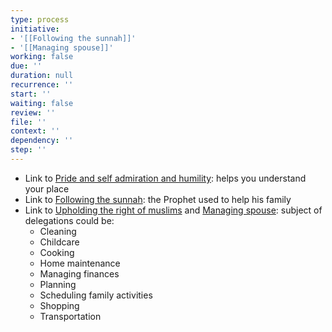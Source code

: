 ```yaml
---
type: process
initiative:
- '[[Following the sunnah]]'
- '[[Managing spouse]]'
working: false
due: ''
duration: null
recurrence: ''
start: ''
waiting: false
review: ''
file: ''
context: ''
dependency: ''
step: ''
---
```


* Link to [Pride and self admiration and humility](Initiatives/bad%20traits/Pride%20and%20self%20admiration%20and%20humility.md): helps you understand your place
* Link to [Following the sunnah](Initiatives/worship/Following%20the%20sunnah.md): the Prophet used to help his family
* Link to [Upholding the right of muslims](Initiatives/worship/Upholding%20the%20right%20of%20muslims.md) and [Managing spouse](Initiatives/worship/Managing%20spouse.md): subject of delegations could be:
	* Cleaning
	* Childcare
	* Cooking
	* Home maintenance
	* Managing finances
	* Planning
	* Scheduling family activities
	* Shopping
	* Transportation
